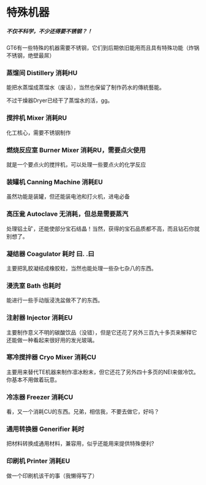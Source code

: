 # 特殊机器

##### 不仅~~不~~科学，不少还得要不锈钢？！

GT6有一些特殊的机器需要不锈钢，它们到后期依旧能用而且具有特殊功能（炸锅不锈钢，绝壁最屌）

### 蒸馏间 Distillery 消耗HU

能把水蒸馏成蒸馏水（废话），当然也保留了制作药水的傳統藝能。

不过干燥器Dryer已经干了蒸馏水的活，gg。

### 搅拌机 Mixer 消耗RU

化工核心，需要不锈钢制作

### 燃烧反应室 Burner Mixer 消耗RU，需要点火使用

就是一个要点火的搅拌机，可以处理一些要点火的化学反应

### 装罐机 Canning Machine 消耗EU

虽然功能是装罐，但还能装电池和打火机，进电必备

### 高压瓮 Autoclave 无消耗，但总是需要蒸汽

处理铝土矿，还能使部分宝石结晶！当然，获得的宝石品质都不高，而且钻石你就别想了。

### 凝结器 Coagulator 耗时 曰. .曰

主要把乳胶凝结成橡胶粒，当然也能处理一些杂七杂八的东西。

### 浸洗室 Bath 也耗时

能进行一些手动版浸洗盆做不了的东西。

### 注射器 Injector 消耗EU

主要制作意义不明的碳酸饮品（没错），但是它还花了另外三百九十多页来解释它还能做一种看起来很好用的发光玻璃。

### 寒冷搅拌器 Cryo Mixer 消耗CU

主要用来替代TE机器来制作凛冰粉末，但它还花了另外四十多页的NEI来做冷饮。你基本不用做着玩意。

### 冷冻器 Freezer 消耗CU

看，又一个消耗CU的东西。兄弟，相信我，不要去做它，好吗？

### 通用转换器 Generifier 耗时

把材料转换成通用材料，兼容用，似乎还能用来提供特殊便利?

### 印刷机 Printer 消耗EU

做一个印刷机该干的事（我懒得写了）

